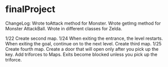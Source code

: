 # finalProject




ChangeLog:
Wrote toAttack method for Monster.
Wrote getImg method for Monster AttackBall.
Wrote in different classes for Zelda.

1/22
Create second map.
1/24
When exiting the entrance, the level restarts.
When exiting the goal, continue on to the next level.
Create third map.
1/25
Create fourth map.
Create a door that will open only after you pick up the key.
Add triforces to Maps.
Exits become blocked unless you pick up the triforce.
